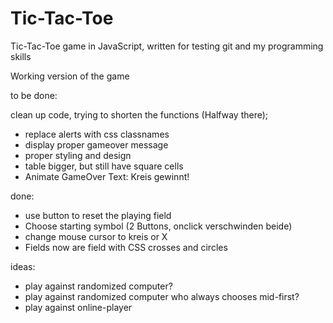 # Tic-Tac-Toe
Tic-Tac-Toe game in JavaScript, written for testing git and my programming skills

Working version of the game

to be done:

clean up code, trying to shorten the functions (Halfway there);
- replace alerts with css classnames
- display proper gameover message
- proper styling and design
- table bigger, but still have square cells
- Animate GameOver Text: Kreis gewinnt!

done:
- use button to reset the playing field
- Choose starting symbol (2 Buttons, onclick verschwinden beide)
- change mouse cursor to kreis or X
- Fields now are field with CSS crosses and circles

ideas:
- play against randomized computer?
- play against randomized computer who always chooses mid-first?
- play against online-player